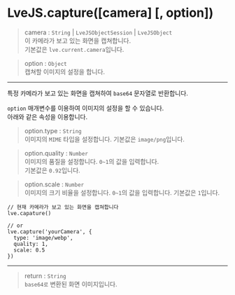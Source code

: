 # LveJS.capture([camera] [, option])

> camera : `String` | `LveJSObjectSession` | `LveJSObject`  
  이 카메라가 보고 있는 화면을 캡쳐합니다.  
  기본값은 `lve.current.camera`입니다.

> option : `Object`  
  캡쳐할 이미지의 설정을 합니다.

---

특정 카메라가 보고 있는 화면을 캡쳐하여 `base64` 문자열로 반환합니다.

`option` 매개변수를 이용하여 이미지의 설정을 할 수 있습니다.  
아래와 같은 속성을 이용합니다.

> option.type : `String`  
  이미지의 `MIME` 타입을 설정합니다. 기본값은 `image/png`입니다.

> option.quality : `Number`  
  이미지의 품질을 설정합니다. `0~1`의 값을 입력합니다.  
  기본값은 `0.92`입니다.

> option.scale : `Number`  
  이미지의 크기 비율을 설정합니다. `0~1`의 값을 입력합니다.
  기본값은 `1`입니다.

```
// 현재 카메라가 보고 있는 화면을 캡쳐합니다
lve.capature()

// or
lve.capture('yourCamera', {
  type: 'image/webp',
  quality: 1,
  scale: 0.5
})
```

---

> return : `String`  
  `base64로` 변환된 화면 이미지입니다.